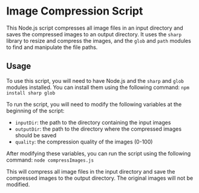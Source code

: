 # Image Compression Script

This Node.js script compresses all image files in an input directory and saves the compressed images to an output directory. It uses the `sharp` library to resize and compress the images, and the `glob` and `path` modules to find and manipulate the file paths.

## Usage

To use this script, you will need to have Node.js and the `sharp` and `glob` modules installed. You can install them using the following command:
`npm install sharp glob`

To run the script, you will need to modify the following variables at the beginning of the script:

- `inputDir`: the path to the directory containing the input images
- `outputDir`: the path to the directory where the compressed images should be saved
- `quality`: the compression quality of the images (0-100)

After modifying these variables, you can run the script using the following command: `node compressImages.js`


This will compress all image files in the input directory and save the compressed images to the output directory. The original images will not be modified.

